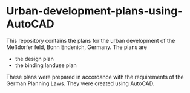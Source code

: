 # Urban-development-plans-using-AutoCAD
This repository contains the plans for the urban development of the Meßdorfer feld, Bonn Endenich, Germany. The plans are
* the design plan
* the binding landuse plan

These plans were prepared in accordance with the requirements of the German Planning Laws. They were created using AutoCAD.

